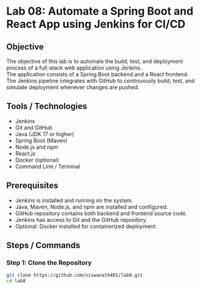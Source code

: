 # Lab 08: Automate a Spring Boot and React App using Jenkins for CI/CD

## Objective
The objective of this lab is to automate the build, test, and deployment process of a full-stack web application using Jenkins.  
The application consists of a Spring Boot backend and a React frontend.  
The Jenkins pipeline integrates with GitHub to continuously build, test, and simulate deployment whenever changes are pushed.

## Tools / Technologies
- Jenkins
- Git and GitHub
- Java (JDK 17 or higher)
- Spring Boot (Maven)
- Node.js and npm
- React.js
- Docker (optional)
- Command Line / Terminal

## Prerequisites
- Jenkins is installed and running on the system.
- Java, Maven, Node.js, and npm are installed and configured.
- GitHub repository contains both backend and frontend source code.
- Jenkins has access to Git and the GitHub repository.
- Optional: Docker installed for containerized deployment.

## Steps / Commands

### Step 1: Clone the Repository
```bash
git clone https://github.com/viswanath401/lab8.git
cd lab8
